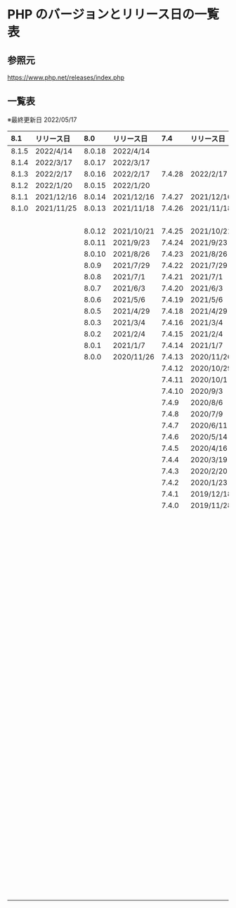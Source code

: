 # PHP のバージョンとリリース日の一覧表

## 参照元

https://www.php.net/releases/index.php

## 一覧表

※最終更新日 2022/05/17

| 8.1   | リリース日 | 8.0    | リリース日 | 7.4    | リリース日 | 7.3    | リリース日 | 7.2    | リリース日 | 7.1    | リリース日 | 7.0    | リリース日 |
| :---- | :--------- | :----- | :--------- | :----- | :--------- | :----- | :--------- | :----- | :--------- | :----- | :--------- | :----- | :--------- |
| 8.1.5 | 2022/4/14  | 8.0.18 | 2022/4/14  |        |            |        |            |        |            |        |            |        |            |
| 8.1.4 | 2022/3/17  | 8.0.17 | 2022/3/17  |        |            |        |            |        |            |        |            |        |            |
| 8.1.3 | 2022/2/17  | 8.0.16 | 2022/2/17  | 7.4.28 | 2022/2/17  |        |            |        |            |        |            |        |            |
| 8.1.2 | 2022/1/20  | 8.0.15 | 2022/1/20  |        |            |        |            |        |            |        |            |        |            |
| 8.1.1 | 2021/12/16 | 8.0.14 | 2021/12/16 | 7.4.27 | 2021/12/16 |        |            |        |            |        |            |        |            |
| 8.1.0 | 2021/11/25 | 8.0.13 | 2021/11/18 | 7.4.26 | 2021/11/18 | 7.3.33 | 2021/11/18 |        |            |        |            |        |            |
|       |            |        |            |        |            | 7.3.32 | 2021/10/28 |        |            |        |            |        |            |
|       |            | 8.0.12 | 2021/10/21 | 7.4.25 | 2021/10/21 |        |            |        |            |        |            |        |            |
|       |            | 8.0.11 | 2021/9/23  | 7.4.24 | 2021/9/23  | 7.3.31 | 2021/9/23  |        |            |        |            |        |            |
|       |            | 8.0.10 | 2021/8/26  | 7.4.23 | 2021/8/26  | 7.3.30 | 2021/8/26  |        |            |        |            |        |            |
|       |            | 8.0.9  | 2021/7/29  | 7.4.22 | 2021/7/29  |        |            |        |            |        |            |        |            |
|       |            | 8.0.8  | 2021/7/1   | 7.4.21 | 2021/7/1   | 7.3.29 | 2021/7/1   |        |            |        |            |        |            |
|       |            | 8.0.7  | 2021/6/3   | 7.4.20 | 2021/6/3   |        |            |        |            |        |            |        |            |
|       |            | 8.0.6  | 2021/5/6   | 7.4.19 | 2021/5/6   |        |            |        |            |        |            |        |            |
|       |            | 8.0.5  | 2021/4/29  | 7.4.18 | 2021/4/29  | 7.3.28 | 2021/4/29  |        |            |        |            |        |            |
|       |            | 8.0.3  | 2021/3/4   | 7.4.16 | 2021/3/4   |        |            |        |            |        |            |        |            |
|       |            | 8.0.2  | 2021/2/4   | 7.4.15 | 2021/2/4   | 7.3.27 | 2021/2/4   |        |            |        |            |        |            |
|       |            | 8.0.1  | 2021/1/7   | 7.4.14 | 2021/1/7   | 7.3.26 | 2021/1/7   |        |            |        |            |        |            |
|       |            | 8.0.0  | 2020/11/26 | 7.4.13 | 2020/11/26 | 7.3.25 | 2020/11/26 |        |            |        |            |        |            |
|       |            |        |            | 7.4.12 | 2020/10/29 | 7.3.24 | 2020/10/29 |        |            |        |            |        |            |
|       |            |        |            | 7.4.11 | 2020/10/1  | 7.3.23 | 2020/10/1  | 7.2.34 | 2020/10/1  |        |            |        |            |
|       |            |        |            | 7.4.10 | 2020/9/3   | 7.3.22 | 2020/9/3   |        |            |        |            |        |            |
|       |            |        |            | 7.4.9  | 2020/8/6   | 7.3.21 | 2020/8/6   | 7.2.33 | 2020/8/6   |        |            |        |            |
|       |            |        |            | 7.4.8  | 2020/7/9   | 7.3.20 | 2020/7/9   | 7.2.32 | 2020/7/9   |        |            |        |            |
|       |            |        |            | 7.4.7  | 2020/6/11  | 7.3.19 | 2020/6/11  |        |            |        |            |        |            |
|       |            |        |            | 7.4.6  | 2020/5/14  | 7.3.18 | 2020/5/14  | 7.2.31 | 2020/5/14  |        |            |        |            |
|       |            |        |            | 7.4.5  | 2020/4/16  | 7.3.17 | 2020/4/16  | 7.2.30 | 2020/4/16  |        |            |        |            |
|       |            |        |            | 7.4.4  | 2020/3/19  | 7.3.16 | 2020/3/19  | 7.2.29 | 2020/3/19  |        |            |        |            |
|       |            |        |            | 7.4.3  | 2020/2/20  | 7.3.15 | 2020/2/20  | 7.2.28 | 2020/2/20  |        |            |        |            |
|       |            |        |            | 7.4.2  | 2020/1/23  | 7.3.14 | 2020/1/23  | 7.2.27 | 2020/1/23  |        |            |        |            |
|       |            |        |            | 7.4.1  | 2019/12/18 | 7.3.13 | 2019/12/18 | 7.2.26 | 2019/12/18 |        |            |        |            |
|       |            |        |            | 7.4.0  | 2019/11/28 |        |            |        |            |        |            |        |            |
|       |            |        |            |        |            | 7.3.12 | 2019/11/21 | 7.2.25 | 2019/11/21 |        |            |        |            |
|       |            |        |            |        |            | 7.3.11 | 2019/10/24 | 7.2.24 | 2019/10/24 | 7.1.33 | 2019/10/24 |        |            |
|       |            |        |            |        |            | 7.3.10 | 2019/9/26  | 7.2.23 | 2019/9/26  |        |            |        |            |
|       |            |        |            |        |            | 7.3.9  | 2019/8/29  | 7.2.22 | 2019/8/29  | 7.1.32 | 2019/8/29  |        |            |
|       |            |        |            |        |            | 7.3.8  | 2019/8/1   | 7.2.21 | 2019/8/1   | 7.1.31 | 2019/8/1   |        |            |
|       |            |        |            |        |            | 7.3.7  | 2019/7/4   | 7.2.20 | 2019/7/4   |        |            |        |            |
|       |            |        |            |        |            | 7.3.6  | 2019/5/30  | 7.2.19 | 2019/5/30  | 7.1.30 | 2019/5/30  |        |            |
|       |            |        |            |        |            |        |            | 7.2.18 | 2019/5/30  |        |            |        |            |
|       |            |        |            |        |            | 7.3.5  | 2019/5/2   |        |            | 7.1.29 | 2019/5/2   |        |            |
|       |            |        |            |        |            |        |            | 7.2.17 | 2019/5/2   | 7.1.28 | 2019/5/2   |        |            |
|       |            |        |            |        |            | 7.3.4  | 2019/4/4   | 7.2.16 | 2019/4/4   |        |            |        |            |
|       |            |        |            |        |            | 7.3.3  | 2019/3/7   | 7.2.15 | 2019/3/7   | 7.1.27 | 2019/3/7   |        |            |
|       |            |        |            |        |            | 7.3.2  | 2019/2/7   | 7.2.14 | 2019/2/7   |        |            |        |            |
|       |            |        |            |        |            | 7.3.1  | 2019/1/10  |        |            | 7.1.26 | 2019/1/10  | 7.0.33 | 2019/1/10  |
|       |            |        |            |        |            | 7.3.0  | 2018/12/6  | 7.2.13 | 2018/12/6  | 7.1.25 | 2018/12/6  |        |            |
|       |            |        |            |        |            |        |            | 7.2.12 | 2018/11/8  | 7.1.24 | 2018/11/8  |        |            |
|       |            |        |            |        |            |        |            | 7.2.11 | 2018/10/11 | 7.1.23 | 2018/10/11 |        |            |
|       |            |        |            |        |            |        |            | 7.2.10 | 2018/9/13  | 7.1.22 | 2018/9/13  | 7.0.32 | 2018/9/13  |
|       |            |        |            |        |            |        |            |        |            | 7.1.21 | 2018/9/13  |        |            |
|       |            |        |            |        |            |        |            | 7.2.9  | 2018/8/16  | 7.1.20 | 2018/8/16  |        |            |
|       |            |        |            |        |            |        |            | 7.2.8  | 2018/7/19  |        |            | 7.0.31 | 2018/7/19  |
|       |            |        |            |        |            |        |            |        |            | 7.1.19 | 2018/6/21  |        |            |
|       |            |        |            |        |            |        |            | 7.2.7  | 2018/6/21  |        |            |        |            |
|       |            |        |            |        |            |        |            | 7.2.6  | 2018/5/24  | 7.1.18 | 2018/5/24  |        |            |
|       |            |        |            |        |            |        |            | 7.2.5  | 2018/4/26  | 7.1.17 | 2018/4/26  | 7.0.30 | 2018/4/26  |
|       |            |        |            |        |            |        |            | 7.2.4  | 2018/3/29  | 7.1.16 | 2018/3/29  | 7.0.29 | 2018/3/29  |
|       |            |        |            |        |            |        |            | 7.2.3  | 2018/3/1   | 7.1.15 | 2018/3/1   | 7.0.28 | 2018/3/1   |
|       |            |        |            |        |            |        |            | 7.2.2  | 2018/2/1   | 7.1.14 | 2018/2/1   | 7.0.27 | 2018/1/4   |
|       |            |        |            |        |            |        |            | 7.2.1  | 2018/1/4   | 7.1.13 | 2018/1/4   |        |            |
|       |            |        |            |        |            |        |            | 7.2.0  | 2017/11/30 | 7.1.12 | 2017/11/23 | 7.0.26 | 2017/11/23 |
|       |            |        |            |        |            |        |            |        |            | 7.1.11 | 2017/10/26 | 7.0.25 | 2017/10/26 |
|       |            |        |            |        |            |        |            |        |            | 7.1.10 | 2017/9/28  | 7.0.24 | 2017/9/28  |
|       |            |        |            |        |            |        |            |        |            | 7.1.9  | 2017/8/31  | 7.0.23 | 2017/8/31  |
|       |            |        |            |        |            |        |            |        |            | 7.1.8  | 2017/8/3   |        |            |
